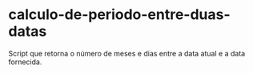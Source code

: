 # calculo-de-periodo-entre-duas-datas
Script que retorna o número de meses e dias entre a data atual e a data fornecida.
